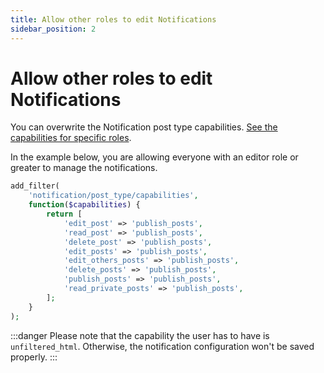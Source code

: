 ```yaml
---
title: Allow other roles to edit Notifications
sidebar_position: 2
---
```


# Allow other roles to edit Notifications

You can overwrite the Notification post type capabilities. [See the capabilities for specific roles](https://wordpress.org/support/article/roles-and-capabilities/).

In the example below, you are allowing everyone with an editor role or greater to manage the notifications.

```php
add_filter(
    'notification/post_type/capabilities',
    function($capabilities) {
        return [
            'edit_post' => 'publish_posts',
            'read_post' => 'publish_posts',
            'delete_post' => 'publish_posts',
            'edit_posts' => 'publish_posts',
            'edit_others_posts' => 'publish_posts',
            'delete_posts' => 'publish_posts',
            'publish_posts' => 'publish_posts',
            'read_private_posts' => 'publish_posts',
        ];
    }
);
```

:::danger
Please note that the capability the user has to have is `unfiltered_html`. Otherwise, the notification configuration won't be saved properly.
:::